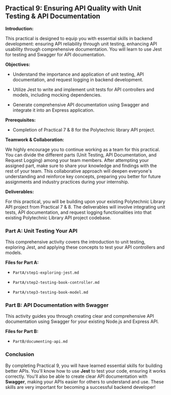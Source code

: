 ## Practical 9: Ensuring API Quality with Unit Testing & API Documentation

**Introduction:**

This practical is designed to equip you with essential skills in backend development: ensuring API reliability through unit testing, enhancing API usability through comprehensive documentation. You will learn to use Jest for testing and Swagger for API documentation.

**Objectives:**

- Understand the importance and application of unit testing, API documentation, and request logging in backend development.

- Utilize Jest to write and implement unit tests for API controllers and models, including mocking dependencies.

- Generate comprehensive API documentation using Swagger and integrate it into an Express application.

**Prerequisites:**

- Completion of Practical 7 & 8 for the Polytechnic library API project.

**Teamwork & Collaboration:**

We highly encourage you to continue working as a team for this practical. You can divide the different parts (Unit Testing, API Documentation, and Request Logging) among your team members. After attempting your assigned part, make sure to share your knowledge and findings with the rest of your team. This collaborative approach will deepen everyone's understanding and reinforce key concepts, preparing you better for future assignments and industry practices during your internship.

**Deliverables:**

For this practical, you will be building upon your existing Polytechnic Library API project from Practical 7 & 8. The deliverables will involve integrating unit tests, API documentation, and request logging functionalities into that existing Polytechnic Library API project codebase.

### Part A: Unit Testing Your API

This comprehensive activity covers the introduction to unit testing, exploring Jest, and applying these concepts to test your API controllers and models.

**Files for Part A:**

- `PartA/step1-exploring-jest.md`

- `PartA/step2-testing-book-controller.md`

- `PartA/step3-testing-book-model.md`

### Part B: API Documentation with Swagger

This activity guides you through creating clear and comprehensive API documentation using Swagger for your existing Node.js and Express API.

**Files for Part B:**

- `PartB/documenting-api.md`

### Conclusion

By completing Practical 9, you will have learned essential skills for building better APIs. You'll know how to use **Jest** to test your code, ensuring it works correctly. You'll also be able to create clear API documentation with **Swagger**, making your APIs easier for others to understand and use. These skills are very important for becoming a successful backend developer!
